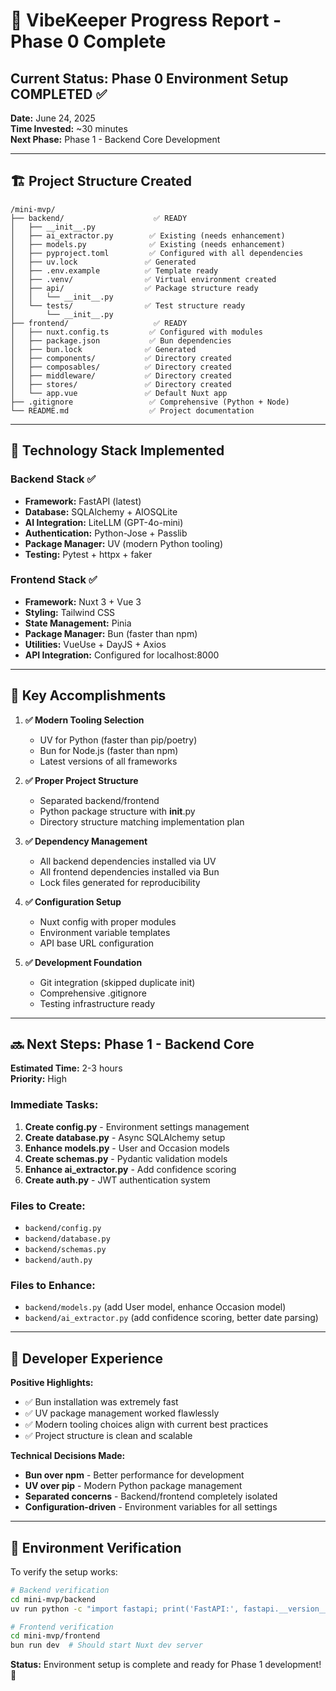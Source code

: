 # 🎯 VibeKeeper Progress Report - Phase 0 Complete

## Current Status: **Phase 0 Environment Setup COMPLETED** ✅

**Date:** June 24, 2025  
**Time Invested:** ~30 minutes  
**Next Phase:** Phase 1 - Backend Core Development

---

## 🏗️ Project Structure Created

```
/mini-mvp/
├── backend/                    ✅ READY
│   ├── __init__.py
│   ├── ai_extractor.py        ✅ Existing (needs enhancement)
│   ├── models.py              ✅ Existing (needs enhancement)
│   ├── pyproject.toml         ✅ Configured with all dependencies
│   ├── uv.lock               ✅ Generated
│   ├── .env.example          ✅ Template ready
│   ├── .venv/                ✅ Virtual environment created
│   ├── api/                  ✅ Package structure ready
│   │   └── __init__.py
│   └── tests/                ✅ Test structure ready
│       └── __init__.py
├── frontend/                   ✅ READY
│   ├── nuxt.config.ts         ✅ Configured with modules
│   ├── package.json           ✅ Bun dependencies
│   ├── bun.lock              ✅ Generated
│   ├── components/           ✅ Directory created
│   ├── composables/          ✅ Directory created
│   ├── middleware/           ✅ Directory created
│   ├── stores/               ✅ Directory created
│   └── app.vue               ✅ Default Nuxt app
├── .gitignore                 ✅ Comprehensive (Python + Node)
└── README.md                  ✅ Project documentation
```

---

## 🚀 Technology Stack Implemented

### Backend Stack ✅
- **Framework:** FastAPI (latest)
- **Database:** SQLAlchemy + AIOSQLite
- **AI Integration:** LiteLLM (GPT-4o-mini)
- **Authentication:** Python-Jose + Passlib
- **Package Manager:** UV (modern Python tooling)
- **Testing:** Pytest + httpx + faker

### Frontend Stack ✅
- **Framework:** Nuxt 3 + Vue 3
- **Styling:** Tailwind CSS
- **State Management:** Pinia
- **Package Manager:** Bun (faster than npm)
- **Utilities:** VueUse + DayJS + Axios
- **API Integration:** Configured for localhost:8000

---

## 🎯 Key Accomplishments

1. **✅ Modern Tooling Selection**
   - UV for Python (faster than pip/poetry)
   - Bun for Node.js (faster than npm)
   - Latest versions of all frameworks

2. **✅ Proper Project Structure**
   - Separated backend/frontend
   - Python package structure with __init__.py
   - Directory structure matching implementation plan

3. **✅ Dependency Management**
   - All backend dependencies installed via UV
   - All frontend dependencies installed via Bun
   - Lock files generated for reproducibility

4. **✅ Configuration Setup**
   - Nuxt config with proper modules
   - Environment variable templates
   - API base URL configuration

5. **✅ Development Foundation**
   - Git integration (skipped duplicate init)
   - Comprehensive .gitignore
   - Testing infrastructure ready

---

## 🔜 Next Steps: Phase 1 - Backend Core

**Estimated Time:** 2-3 hours  
**Priority:** High  

### Immediate Tasks:
1. **Create config.py** - Environment settings management
2. **Create database.py** - Async SQLAlchemy setup
3. **Enhance models.py** - User and Occasion models
4. **Create schemas.py** - Pydantic validation models
5. **Enhance ai_extractor.py** - Add confidence scoring
6. **Create auth.py** - JWT authentication system

### Files to Create:
- `backend/config.py`
- `backend/database.py` 
- `backend/schemas.py`
- `backend/auth.py`

### Files to Enhance:
- `backend/models.py` (add User model, enhance Occasion model)
- `backend/ai_extractor.py` (add confidence scoring, better date parsing)

---

## 🎨 Developer Experience

**Positive Highlights:**
- ✅ Bun installation was extremely fast
- ✅ UV package management worked flawlessly
- ✅ Modern tooling choices align with current best practices
- ✅ Project structure is clean and scalable

**Technical Decisions Made:**
- **Bun over npm** - Better performance for development
- **UV over pip** - Modern Python package management
- **Separated concerns** - Backend/frontend completely isolated
- **Configuration-driven** - Environment variables for all settings

---

## 🔧 Environment Verification

To verify the setup works:

```bash
# Backend verification
cd mini-mvp/backend
uv run python -c "import fastapi; print('FastAPI:', fastapi.__version__)"

# Frontend verification  
cd mini-mvp/frontend
bun run dev  # Should start Nuxt dev server
```

**Status:** Environment setup is complete and ready for Phase 1 development! 🎉

